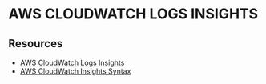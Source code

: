 # AWS CLOUDWATCH LOGS INSIGHTS

## Resources

- [AWS CloudWatch Logs Insights](https://docs.aws.amazon.com/AmazonCloudWatch/latest/logs/AnalyzingLogData.html)
- [AWS CloudWatch Insights Syntax](https://docs.aws.amazon.com/AmazonCloudWatch/latest/logs/CWL_QuerySyntax.html)
